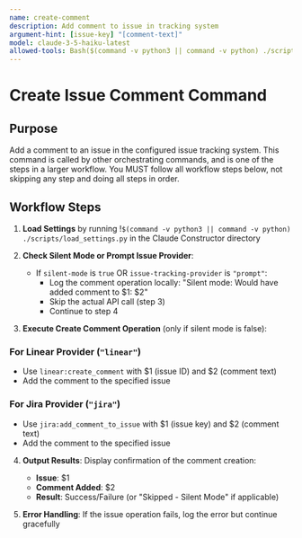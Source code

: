 ```yaml
---
name: create-comment
description: Add comment to issue in tracking system
argument-hint: [issue-key] "[comment-text]"
model: claude-3-5-haiku-latest
allowed-tools: Bash($(command -v python3 || command -v python) ./scripts/load_settings.py)
---
```


# Create Issue Comment Command

## Purpose

Add a comment to an issue in the configured issue tracking system.
This command is called by other orchestrating commands, and is one of the steps in a larger workflow.
You MUST follow all workflow steps below, not skipping any step and doing all steps in order.

## Workflow Steps

1. **Load Settings** by running !`$(command -v python3 || command -v python) ./scripts/load_settings.py` in the Claude Constructor directory

2. **Check Silent Mode or Prompt Issue Provider**:
   - If `silent-mode` is `true` OR `issue-tracking-provider` is `"prompt"`:
     - Log the comment operation locally: "Silent mode: Would have added comment to $1: $2"
     - Skip the actual API call (step 3)
     - Continue to step 4

3. **Execute Create Comment Operation** (only if silent mode is false):

### For Linear Provider (`"linear"`)
- Use `linear:create_comment` with $1 (issue ID) and $2 (comment text)
- Add the comment to the specified issue

### For Jira Provider (`"jira"`)
- Use `jira:add_comment_to_issue` with $1 (issue key) and $2 (comment text)
- Add the comment to the specified issue

4. **Output Results**: Display confirmation of the comment creation:
   - **Issue**: $1
   - **Comment Added**: $2
   - **Result**: Success/Failure (or "Skipped - Silent Mode" if applicable)

5. **Error Handling**: If the issue operation fails, log the error but continue gracefully
